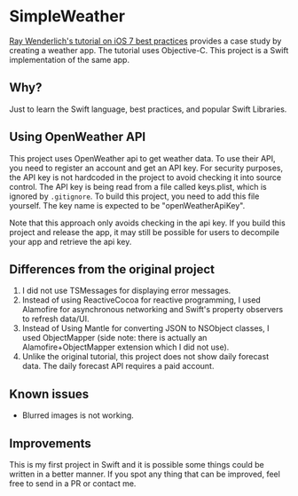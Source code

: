 # SimpleWeather

[Ray Wenderlich's tutorial on iOS 7 best practices](https://www.raywenderlich.com/55384/ios-7-best-practices-part-1) provides a case study by creating a weather app. The tutorial uses Objective-C. This project is a Swift implementation of the same app.

## Why?
Just to learn the Swift language, best practices, and popular Swift Libraries.

## Using OpenWeather API
This project uses OpenWeather api to get weather data. To use their API, you need to register an account and get an API key. For security purposes, the API key is not hardcoded in the project to avoid checking it into source control. The API key is being read from a file called keys.plist, which is ignored by `.gitignore`. To build this project, you need to add this file yourself. The key name is expected to be "openWeatherApiKey".

Note that this approach only avoids checking in the api key. If you build this project and release the app, it may still be possible for users to decompile your app and retrieve the api key.

## Differences from the original project
1. I did not use TSMessages for displaying error messages.
2. Instead of using ReactiveCocoa for reactive programming, I used Alamofire for asynchronous networking and Swift's property observers to refresh data/UI.
3. Instead of Using Mantle for converting JSON to NSObject classes, I used ObjectMapper (side note: there is actually an Alamofire+ObjectMapper extension which I did not use).
4. Unlike the original tutorial, this project does not show daily forecast data. The daily forecast API requires a paid account.

## Known issues
- Blurred images is not working.

## Improvements
This is my first project in Swift and it is possible some things could be written in a better manner. If you spot any thing that can be improved, feel free to send in a PR or contact me.